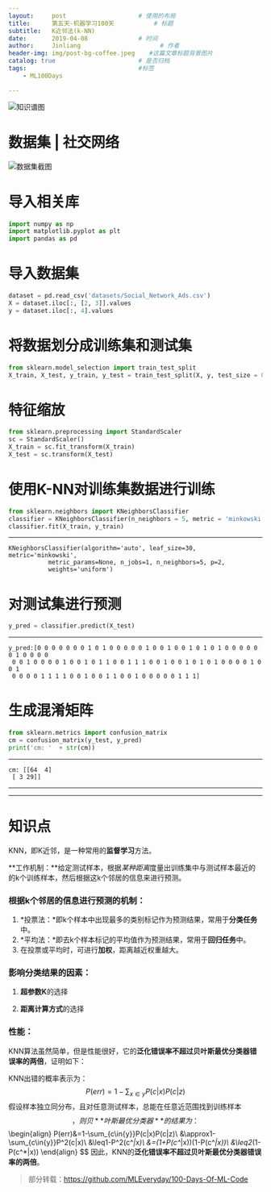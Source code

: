 ```yaml
---
layout:     post                    # 使用的布局
title:      第五天-机器学习100天           # 标题 
subtitle:   K近邻法(k-NN)
date:       2019-04-08              # 时间
author:     Jinliang                      # 作者
header-img: img/post-bg-coffee.jpeg    #这篇文章标题背景图片
catalog: true                       # 是否归档
tags:                               #标签
    - ML100Days

---
```


![知识谱图](https://ws4.sinaimg.cn/large/006tNc79ly1g1vmambhbwj30m81hwkfu.jpg)

# 数据集 | 社交网络

![数据集截图](https://ws3.sinaimg.cn/large/006tNc79ly1g1ugoxcbqwj30hz0j0glr.jpg)

# 导入相关库

```python
import numpy as np
import matplotlib.pyplot as plt
import pandas as pd
```

# 导入数据集

```python
dataset = pd.read_csv('datasets/Social_Network_Ads.csv')
X = dataset.iloc[:, [2, 3]].values
y = dataset.iloc[:, 4].values
```

# 将数据划分成训练集和测试集

```python
from sklearn.model_selection import train_test_split
X_train, X_test, y_train, y_test = train_test_split(X, y, test_size = 0.25, random_state = 0)
```

# 特征缩放

```python
from sklearn.preprocessing import StandardScaler
sc = StandardScaler()
X_train = sc.fit_transform(X_train)
X_test = sc.transform(X_test)
```

# 使用K-NN对训练集数据进行训练

```python
from sklearn.neighbors import KNeighborsClassifier
classifier = KNeighborsClassifier(n_neighbors = 5, metric = 'minkowski', p = 2)
classifier.fit(X_train, y_train)
```

---

```
KNeighborsClassifier(algorithm='auto', leaf_size=30, metric='minkowski',
           metric_params=None, n_jobs=1, n_neighbors=5, p=2,
           weights='uniform')
```

# 对测试集进行预测

```python
y_pred = classifier.predict(X_test)
```

---

```
y_pred:[0 0 0 0 0 0 0 1 0 1 0 0 0 0 0 1 0 0 1 0 0 1 0 1 0 1 0 0 0 0 0 0 1 0 0 0 0
 0 0 1 0 0 0 0 1 0 0 1 0 1 1 0 0 1 1 1 0 0 1 0 0 1 0 1 0 1 0 0 0 0 1 0 0 1
 0 0 0 0 1 1 1 1 0 0 1 0 0 1 1 0 0 1 0 0 0 0 0 1 1 1]
```

# 生成混淆矩阵

```python
from sklearn.metrics import confusion_matrix
cm = confusion_matrix(y_test, y_pred)
print('cm: '  + str(cm))
```

---

```
cm: [[64  4]
 [ 3 29]]
```



---

---

# 知识点

KNN，即K近邻，是一种常用的**监督学习**方法。

**工作机制：**给定测试样本，根据*某种距离*度量出训练集中与测试样本最近的的k个训练样本，然后根据这k个邻居的信息来进行预测。

### **根据k个邻居的信息进行预测的机制：**

1. *投票法：*即k个样本中出现最多的类别标记作为预测结果，常用于**分类任务**中。
2. *平均法：*即去k个样本标记的平均值作为预测结果，常用于**回归任务**中。
3. 在投票或平均时，可进行**加权**，距离越近权重越大。 

### 影响分类结果的因素：

1. **超参数K**的选择

2. **距离计算方式**的选择

   

### 性能：

KNN算法虽然简单，但是性能很好，它的**泛化错误率不超过贝叶斯最优分类器错误率的两倍**，证明如下：

KNN出错的概率表示为：
$$
P(err)=1-\sum_{x\in{y}}P(c|x)P(c|z)
$$
假设样本独立同分布，且对任意测试样本，总能在任意近范围找到训练样本$$，则贝**叶斯最优分类器**的结果为：
$$
\begin{align}
P(err)&=1-\sum_{c\in{y}}P(c|x)P(c|z)\\
&\approx1-\sum_{c\in{y}}P^2(c|x)\\
&\leq1-P^2(c^*|x)\\
&=(1+P(c^*|x))(1-P(c^*|x))\\
&\leq2*(1-P(c^*|x))
\end{align}
$$
因此，KNN的**泛化错误率不超过贝叶斯最优分类器错误率的两倍**。




> 部分转载：<https://github.com/MLEveryday/100-Days-Of-ML-Code>

